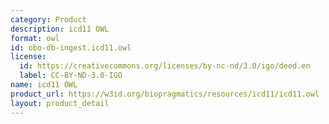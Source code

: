 ```yaml
---
category: Product
description: icd11 OWL
format: owl
id: obo-db-ingest.icd11.owl
license:
  id: https://creativecommons.org/licenses/by-nc-nd/3.0/igo/deed.en
  label: CC-BY-ND-3.0-IGO
name: icd11 OWL
product_url: https://w3id.org/biopragmatics/resources/icd11/icd11.owl
layout: product_detail
---
```


